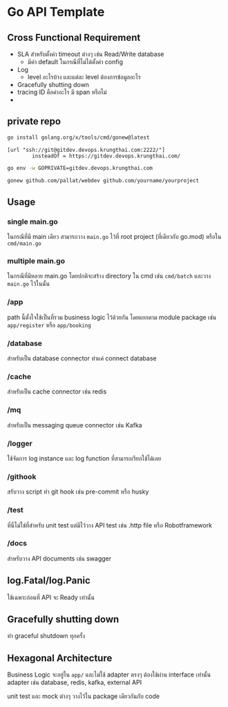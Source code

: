 # Go API Template

## Cross Functional Requirement

- SLA สำหรับตั้งค่า timeout ต่างๆ เช่น Read/Write database
  - มีค่า default ในกรณีที่ไม่ได้ตั้งค่า config
- Log
  - level อะไรบ้าง และแต่ละ level ต้องการข้อมูลอะไร
- Gracefully shutting down
- tracing ID คือค่าอะไร มี span หรือไม่
-

## private repo

```sh
go install golang.org/x/tools/cmd/gonew@latest
```

```git
[url "ssh://git@gitdev.devops.krungthai.com:2222/"]
        insteadOf = https://gitdev.devops.krungthai.com/
```

```sh
go env -w GOPRIVATE=gitdev.devops.krungthai.com
```

```sh
gonew github.com/pallat/webdev github.com/yourname/yourproject
```

<!-- ```sh
machine gitdev.devops.krungthai.com login pallat.a password [Pernonal Token]
``` -->

## Usage

### single main.go

ในกรณีที่มี main เดียว สามารถวาง `main.go` ไว้ที่ root project (ที่เดียวกับ go.mod)
หรือใน `cmd/main.go`

### multiple main.go

ในกรณีที่มีหลาย main.go โดยปกติจะสร้าง directory ใน cmd เช่น `cmd/batch`
และวาง `main.go` ไว้ในนั้น

### /app

path นี้ตั้งใจใช้เป็นที่รวม business logic ไว้ด้วยกัน โดยแยกตาม module package
เช่น `app/register` หรือ `app/booking`

### /database

สำหรับเป็น database connector ทำแค่ connect database

### /cache

สำหรับเป็น cache connector เช่น redis

### /mq

สำหรับเป็น messaging queue connector เช่น Kafka

### /logger

ใช้จัดการ log instance และ log function ที่สามารถเรียกใช้ได้เลย

### /githook

สรับวาง script ทำ git hook เช่น pre-commit หรือ husky

### /test

ที่นี่ไม่ใช่ที่สำหรับ unit test แต่มีไว้วาง API test เช่น .http file หรือ
Robotframework

### /docs

สำหรับวาง API documents เช่น swagger

## log.Fatal/log.Panic

ใช้เฉพาะก่อนที่ API จะ Ready เท่านั้น

## Gracefully shutting down

ทำ graceful shutdown ทุกครั้ง

## Hexagonal Architecture

Business Logic จะอยู่ใน `app/` และไม่ใช้ adapter ตรงๆ
ต้องใช้ผ่าน interface เท่านั้น
adapter เช่น database, redis, kafka, external API

unit test และ mock ต่างๆ วางไว้ใน package เดียวกันกับ code
